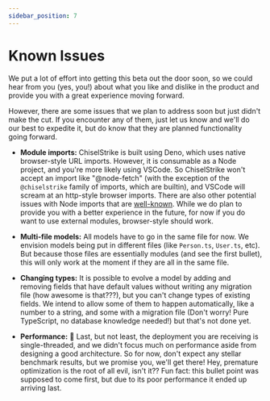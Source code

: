 ```yaml
---
sidebar_position: 7
---
```

# Known Issues

We put a lot of effort into getting this beta out the door soon, so we could
hear from you (yes, you!) about what you like and dislike in the product and
provide you with a great experience moving forward.

However, there are some issues that we plan to address soon but just didn't
make the cut. If you encounter any of them, just let us know and we'll do our
best to expedite it, but do know that they are planned functionality going forward.

* **Module imports:** ChiselStrike is built using Deno, which uses native browser-style URL
imports. However, it is consumable as a Node project, and you're more likely using VSCode.
So ChiselStrike won't accept an import like "@node-fetch" (with the exception of the `@chiselstrike`
family of imports, which are builtin), and VSCode will scream at an http-style browser imports.
There are also other potential issues with Node imports that are [well-known](https://deno.land/manual@v1.16.3/npm_nodejs/compatibility_mode).
While we do plan to provide you with a better experience in the future, for now if you do
want to use external modules, browser-style should work.

* **Multi-file models:** All models have to go in the same file for now. We envision models
being put in different files (like `Person.ts`, `User.ts`, etc). But because those files are
essentially modules (and see the first bullet), this will only work at the moment if they are
all in the same file.

* **Changing types:** It is possible to evolve a model by adding and removing fields that have
default values without writing any migration file (how awesome is that???), but you can't
change types of existing fields. We intend to allow some of them to happen automatically, like
a number to a string, and some with a migration file (Don't worry! Pure TypeScript, no database knowledge needed!)
but that's not done yet.

* **Performance:** 🐌 Last, but not least, the deployment you are receiving is single-threaded, and we didn't
focus much on performance aside from designing a good architecture. So for now, don't expect any stellar
benchmark results, but we promise you, we'll get there! Hey, premature optimization is the root of all evil, isn't it??
Fun fact: this bullet point was supposed to come first, but due to its poor performance it ended up arriving
last.

